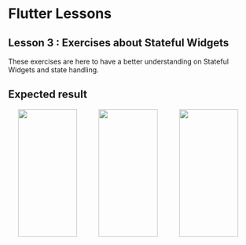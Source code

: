 # Flutter Lessons

## Lesson 3 : Exercises about Stateful Widgets

These exercises are here to have a better understanding on Stateful Widgets and state handling.

## Expected result

<img src="https://raw.githubusercontent.com/ThomasEcalle/flutter_lessons/3.1-stateful-exercises/readme_resources/one.gif" width="120" height="260" hspace="20"/> <img src="https://raw.githubusercontent.com/ThomasEcalle/flutter_lessons/3.1-stateful-exercises/readme_resources/two.gif" width="120" height="260" hspace="20"/> <img src="https://raw.githubusercontent.com/ThomasEcalle/flutter_lessons/3.1-stateful-exercises/readme_resources/three.gif" width="120" height="260" hspace="20"/>

